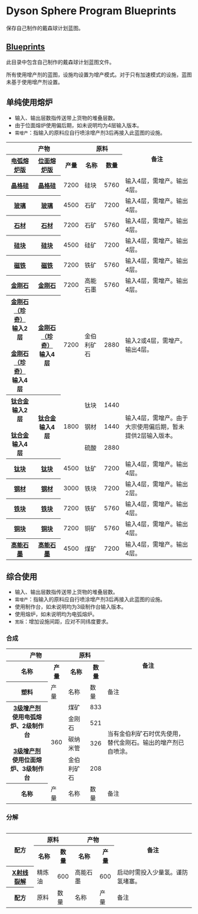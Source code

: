 # Dyson Sphere Program Blueprints
保存自己制作的戴森球计划蓝图。

## [Blueprints](Blueprints)
此目录中包含自己制作的戴森球计划蓝图文件。

所有使用增产剂的蓝图，设施均设置为增产模式。对于只有加速模式的设施，蓝图未基于使用增产剂设置。

## 单纯使用熔炉

* 输入、输出层数指传送带上货物的堆叠层数。
* 由于位面熔炉使用偏后期，如未说明均为4层输入版本。
* `需增产`：指输入的原料应自行喷涂增产剂3后再接入此蓝图的设施。

<table>
  <tr>
    <th colspan="3">产物</th>
    <th colspan="2">原料</th>
    <th rowspan="2">备注</th>
  </tr>
  <tr>
    <th><a href="Blueprints/使用电弧熔炉">电弧熔炉版</a></th>
    <th><a href="Blueprints/使用位面熔炉">位面熔炉版</a></th>
    <th>产量</th>
    <th>名称</th>
    <th>数量</th>
  </tr>
  <tr>
    <th><a href="Blueprints/使用电弧熔炉/晶格硅7200.txt?raw=1">晶格硅</a></th>
    <th><a href="Blueprints/使用位面熔炉/晶格硅7200.txt?raw=1">晶格硅</a></th>
    <td>7200</td>
    <td>硅块</td>
    <td>5760</td>
    <td>输入4层，需增产。输出4层。</td>
  </tr>
  <tr>
    <th><a href="Blueprints/使用电弧熔炉/玻璃4500.txt?raw=1">玻璃</a></th>
    <th><a href="Blueprints/使用位面熔炉/玻璃4500.txt?raw=1">玻璃</a></th>
    <td>4500</td>
    <td>石矿</td>
    <td>7200</td>
    <td>输入4层，需增产。输出4层。</td>
  </tr>
  <tr>
    <th><a href="Blueprints/使用电弧熔炉/石材7200.txt?raw=1">石材</a></th>
    <th><a href="Blueprints/使用位面熔炉/石材7200.txt?raw=1">石材</a></th>
    <td>7200</td>
    <td>石矿</td>
    <td>5760</td>
    <td>输入4层，需增产。输出4层。</td>
  </tr>
  <tr>
    <th><a href="Blueprints/使用电弧熔炉/硅块4500.txt?raw=1">硅块</a></th>
    <th><a href="Blueprints/使用位面熔炉/硅块4500.txt?raw=1">硅块</a></th>
    <td>4500</td>
    <td>硅矿</td>
    <td>7200</td>
    <td>输入4层，需增产。输出4层。</td>
  </tr>
  <tr>
    <th><a href="Blueprints/使用电弧熔炉/磁铁7200.txt?raw=1">磁铁</a></th>
    <th><a href="Blueprints/使用位面熔炉/磁铁7200.txt?raw=1">磁铁</a></th>
    <td>7200</td>
    <td>铁矿</td>
    <td>5760</td>
    <td>输入4层，需增产。输出4层。</td>
  </tr>
  <tr>
    <th><a href="Blueprints/使用电弧熔炉/金刚石7200.txt?raw=1">金刚石</a></th>
    <th><a href="Blueprints/使用位面熔炉/金刚石7200.txt?raw=1">金刚石</a></th>
    <td>7200</td>
    <td>高能石墨</td>
    <td>5760</td>
    <td>输入4层，需增产。输出4层。</td>
  </tr>
  <tr>
    <th><a href="Blueprints/使用电弧熔炉/金刚石珍奇7200%202层原料.txt?raw=1">金刚石（珍奇）</a><br />输入2层<br /><br /><a href="Blueprints/使用电弧熔炉/金刚石珍奇7200%204层原料.txt?raw=1">金刚石（珍奇）</a><br />输入4层</th>
    <th><a href="Blueprints/使用位面熔炉/金刚石珍奇7200.txt?raw=1">金刚石（珍奇）</a><br />输入4层</th>
    <td>7200</td>
    <td>金伯利矿石</td>
    <td>2880</td>
    <td>输入2或4层，需增产。输出4层。</td>
  </tr>
  <tr>
    <th rowspan="3"><a href="Blueprints/使用电弧熔炉/钛合金1800%202层原料.txt?raw=1">钛合金</a><br />输入2层<br /><br /><a href="Blueprints/使用电弧熔炉/钛合金1800%204层原料.txt?raw=1">钛合金</a><br />输入4层</th>
    <th rowspan="3"><a href="Blueprints/使用位面熔炉/钛合金1800.txt?raw=1">钛合金</a><br />输入4层</th>
    <td rowspan="3">1800</td>
    <td>钛块</td>
    <td>1440</td>
    <td rowspan="3">输入4层，需增产。由于大宗使用偏后期，暂未提供2层输入版本。</td>
  </tr>
  <tr>
    <td>钢材</td>
    <td>1440</td>
  </tr>
  <tr>
    <td>硫酸</td>
    <td>2880</td>
  </tr>
  <tr>
    <th><a href="Blueprints/使用电弧熔炉/钛块4500.txt?raw=1">钛块</a></th>
    <th><a href="Blueprints/使用位面熔炉/钛块4500.txt?raw=1">钛块</a></th>
    <td>4500</td>
    <td>钛矿</td>
    <td>7200</td>
    <td>输入4层，需增产。输出4层。</td>
  </tr>
  <tr>
    <th><a href="Blueprints/使用电弧熔炉/钢材3000.txt?raw=1">钢材</a></th>
    <th><a href="Blueprints/使用位面熔炉/钢材3000.txt?raw=1">钢材</a></th>
    <td>3000</td>
    <td>铁块</td>
    <td>7200</td>
    <td>输入4层，需增产。输出2层。</td>
  </tr>
  <tr>
    <th><a href="Blueprints/使用电弧熔炉/铁块7200.txt?raw=1">铁块</a></th>
    <th><a href="Blueprints/使用位面熔炉/铁块7200.txt?raw=1">铁块</a></th>
    <td>7200</td>
    <td>铁矿</td>
    <td>5760</td>
    <td>输入4层，需增产。输出4层。</td>
  </tr>
  <tr>
    <th><a href="Blueprints/使用电弧熔炉/铜块7200.txt?raw=1">铜块</a></th>
    <th><a href="Blueprints/使用位面熔炉/铜块7200.txt?raw=1">铜块</a></th>
    <td>7200</td>
    <td>铜矿</td>
    <td>5760</td>
    <td>输入4层，需增产。输出4层。</td>
  </tr>
  <tr>
    <th><a href="Blueprints/使用电弧熔炉/高能石墨4500.txt?raw=1">高能石墨</a></th>
    <th><a href="Blueprints/使用位面熔炉/高能石墨4500.txt?raw=1">高能石墨</a></th>
    <td>4500</td>
    <td>煤矿</td>
    <td>7200</td>
    <td>输入4层，需增产。输出4层。</td>
  </tr>
</table>

## 综合使用

* 输入、输出层数指传送带上货物的堆叠层数。
* `需增产`：指输入的原料应自行喷涂增产剂3后再接入此蓝图的设施。
* 使用制作台，如未说明均为3级制作台输入版本。
* 使用熔炉，如未说明均为电弧熔炉。
* `宽版`：增加设施间距，应对不同纬度要求。

### 合成

<table>
  <tr>
    <th colspan="2">产物</th>
    <th colspan="2">原料</th>
    <th rowspan="2">备注</th>
  </tr>
  <tr>
    <th>名称</th>
    <th>产量</th>
    <th>名称</th>
    <th>数量</th>
  </tr>
  <tr>
    <th>塑料</th>
    <td>产量</td>
    <td>名称</td>
    <td>数量</td>
    <td>备注</td>
  </tr>
  <tr>
    <th rowspan="4"><a href="Blueprints/增产剂3%20360%20使用电弧熔炉.txt?raw=1">3级增产剂</a><br/>使用电弧熔炉、2级制作台<br /><br /><a href="Blueprints/增产剂3%20360%20使用位面熔炉.txt?raw=1">3级增产剂</a><br/>使用位面熔炉、3级制作台</th>
    <td rowspan="4">360</td>
    <td>煤矿</td>
    <td>833</td>
    <td rowspan="4">当有金伯利矿石时优先使用，替代金刚石。输出的增产剂已自喷涂。</td>
  </tr>
  <tr>
    <td>金刚石</td>
    <td>521</td>
  </tr>
  <tr>
    <td>碳纳米管</td>
    <td>326</td>
  </tr>
  <tr>
    <td>金伯利矿石</td>
    <td>208</td>
  </tr>
  <tr>
    <th>名称</th>
    <td>产量</td>
    <td>名称</td>
    <td>数量</td>
    <td>备注</td>
  </tr>

<table>

### 分解

<table>
  <tr>
    <th rowspan="2">配方</th>
    <th colspan="2">原料</th>
    <th colspan="2">产物</th>
    <th rowspan="2">备注</th>
  </tr>
  <tr>
    <th>名称</th>
    <th>数量</th>
    <th>名称</th>
    <th>产量</th>
  </tr>
  <tr>
    <th><a href="Blueprints/X射线裂解600%20无增产.txt?raw=1">X射线裂解</a></th>
    <td>精炼油</td>
    <td>600</td>
    <td>高能石墨</td>
    <td>600</td>
    <td>启动时需投入少量氢。谨防氢堵塞。</td>
  </tr>
  <tr>
    <th>配方</th>
    <td>原料</td>
    <td>数量</td>
    <td>名称</td>
    <td>产量</td>
    <td>备注</td>
  </tr>
<table>

